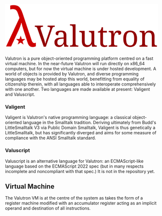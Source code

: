 ![Valutron](docs/logotype.png)
==============================

Valutron is a pure object-oriented programming platform centred on a fast
virtual machine. In the near-future Valutron will run directly on x86_64
computers, but for now the virtual machine is under hosted development. A world
of objects is provided by Valutron, and diverse programming languages may be
hosted atop this world, benefitting from equality of citizenship therein, with
all languages able to interoperate comprehensively with one another. Two
languages are made available at present: Valigent and Valuscript.

### Valigent

Valigent is Valutron's native programming language: a classical object-oriented
language in the Smalltalk tradition. Deriving ultimately from Budd's
LittleSmalltalk V3 via Public Domain Smalltalk, Valigent is thus genetically a
LittleSmalltalk, but has significantly diverged and aims for some measure of
compliance with the ANSI Smalltalk standard.

### Valuscript

Valuscript is an alternative language for Valutron: an ECMAScript-like language
based on the ECMAScript 2022 spec (but in many respects incomplete and
noncompliant with that spec.) It is not in the repository yet.

Virtual Machine
---------------

The Valutron VM is at the centre of the system as takes the form of a register
machine modified with an accumulator register acting as an implicit operand and
destination of all instructions. 